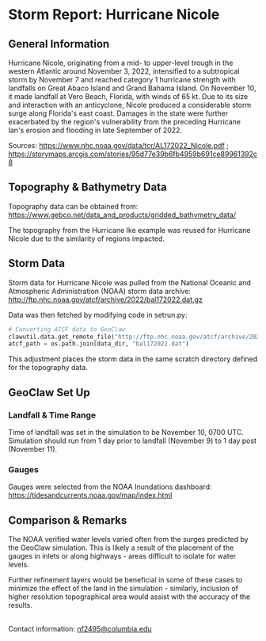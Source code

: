 # Storm Report: Hurricane Nicole

## General Information

Hurricane Nicole, originating from a mid- to upper-level trough in the western Atlantic around November 3, 2022, intensified to a subtropical storm by November 7 and reached category 1 hurricane strength with landfalls on Great Abaco Island and Grand Bahama Island. On November 10, it made landfall at Vero Beach, Florida, with winds of 65 kt. Due to its size and interaction with an anticyclone, Nicole produced a considerable storm surge along Florida's east coast. Damages in the state were further exacerbated by the region's vulnerability from the preceding Hurricane Ian's erosion and flooding in late September of 2022. 

Sources: https://www.nhc.noaa.gov/data/tcr/AL172022_Nicole.pdf ; https://storymaps.arcgis.com/stories/95d77e39b6fb4959b691ce89961392c8

## Topography & Bathymetry Data


Topography data can be obtained from: https://www.gebco.net/data_and_products/gridded_bathymetry_data/

The topography from the Hurricane Ike example was reused for Hurricane Nicole due to the similarity of regions impacted. 

## Storm Data

Storm data for Hurricane Nicole was pulled from the National Oceanic and Atmospheric Administration (NOAA) storm data archive: http://ftp.nhc.noaa.gov/atcf/archive/2022/bal172022.dat.gz

Data was then fetched by modifying code in setrun.py:


```python
# Converting ATCF data to GeoClaw
clawutil.data.get_remote_file("http://ftp.nhc.noaa.gov/atcf/archive/2022/bal172022.dat.gz")
atcf_path = os.path.join(data_dir, "bal172022.dat")
```

This adjustment places the storm data in the same scratch directory defined for the topography data.

## GeoClaw Set Up

### Landfall & Time Range
Time of landfall was set in the simulation to be November 10, 0700 UTC. Simulation should run from 1 day prior to landfall (November 9) to 1 day post (November 11).

### Gauges
Gauges were selected from the NOAA Inundations dashboard: https://tidesandcurrents.noaa.gov/map/index.html

## Comparison & Remarks

The NOAA verified water levels varied often from the surges predicted by the GeoClaw simulation. This is likely a result of the placement of the gauges in inlets or along highways - areas difficult to isolate for water levels.

Further refinement layers would be beneficial in some of these cases to minimize the effect of the land in the simulation - similarly, inclusion of higher resolution topographical area would assist with the accuracy of the results.

\
Contact information: nf2495@columbia.edu


```python

```
